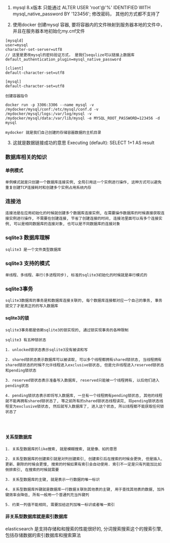 1. mysql 8.x版本 只能通过 ALTER USER 'root'@'%' IDENTIFIED WITH mysql_native_password BY '123456'; 修改密码，
其他的方式都不支持了

2. 使用docker 创建mysql 容器, 要将容器内的文件映射到服务器本地的文件中， 并且在服务器本地初始化my.cnf文件
```
[mysqld]
user=mysql
character-set-server=utf8
// 这里是更改mysql的密码验证方式， 是我们sequlize可以链接上数据库
default_authentication_plugin=mysql_native_password

[client]
default-character-set=utf8

[mysql]
default-character-set=utf8

创建容器指令

docker run -p 3306:3306 --name mysql -v /mydocker/mysql/conf:/etc/mysql/conf.d -v /mydocker/mysql/logs:/var/log/mysql -v /mydocker/mysql/data:/var/lib/mysql -e MYSQL_ROOT_PASSWORD=123456 -d mysql

mydocker 就是我们自己创建的存储容器数据的主机目录
```

3. 这就是数据链接成功的意思
Executing (default): SELECT 1+1 AS result


### 数据库相关的知识

#### 单例模式

```
单例模式就是只创建一个数据库连接实例, 全局引用这一个实例进行操作, 这种方式可以避免重复创建TCP连接耗时和创建多个实例占用系统内存

```

### 连接池

```
连接池是在应用初始化的时候就创建多个数据库连接实例, 在需要操作数据库的时候直接获取连接实例进行操作, 不需要在创建连接, 节省了创建连接的时间, 连接池里面可以有多个连接实例, 可以是相同数据库的连接对象, 也可以是不同数据库的连接对象
```

### sqlite3 数据库理解
```
sqlite3 是一个文件类型数据库
```
### sqlite3 支持的模式

```
单线程、多线程、串行(多进程同步), 标准的sqlite3初始化的时候就是串行模式的
```

### sqlite3事务

```
sqlite3数据库的事务是和数据库连接关联的, 每个数据库连接都对应一个自己的事务, 事务提交了才是真正的的写入数据库
```

#### sqlite3的锁

```
sqlite3事务都是依赖sqlite3的锁实现的, 通过锁实现事务的各种限制

sqlite3 有五种锁状态

1. unlocked锁状态表示sqlite3没有被读和写

2. shared锁状态表示数据库可以被读取, 可以多个线程都拥有shared锁状态, 当线程拥有shared锁状态的时候不允许线程进入exclusive锁状态, 但是允许线程进入reserved锁状态和pending锁状态

3. reserved锁状态表示准备写入数据库, reserved只能被一个线程拥有, 以后他们进入pending状态

4. pending锁状态表示即将写入数据库, 一旦有一个线程拥有pending锁状态, 其他的线程就不能再拥有shared锁状态了, 等之前所有的shared锁状态线程读完, 将pending锁状态线程变为exclusive锁状态, 然后就写入数据库了, 进入这个状态, 所以线程都不能获取任何锁状态了




```

#### 关系型数据库
```
1. 关系型数据库的like搜索, 就是模糊搜索, 就是像、如的意思

2. 关系型数据库的创建索引就是对列创建索引, 创建索引后在搜索的时候会更快, 但是插入、更新、删除的时候会更慢, 搜索的时候如果有索引会自动使用. 索引不一定是只有列能加比如倒排索引, 在搜索的时候就需要

3. 关系型数据库的主键, 就是表示一行数据的唯一标识

4. 关系型数据库外键就是数据库一行数据关联到其他表的主键, 用于查找其他表的数据, 加外键效率会降低, 所有一般用一个普通列充当外键列

5. 约束一列值不能相同, 需要加给这列加唯一标识或者唯一索引

```

#### 非关系型数据库就是索引数据库

elasticsearch 是支持存储和和搜索的性能很好的, 分词搜索搜索这个的搜索引擎, 包括存储数据的索引数据库和搜索算法






 